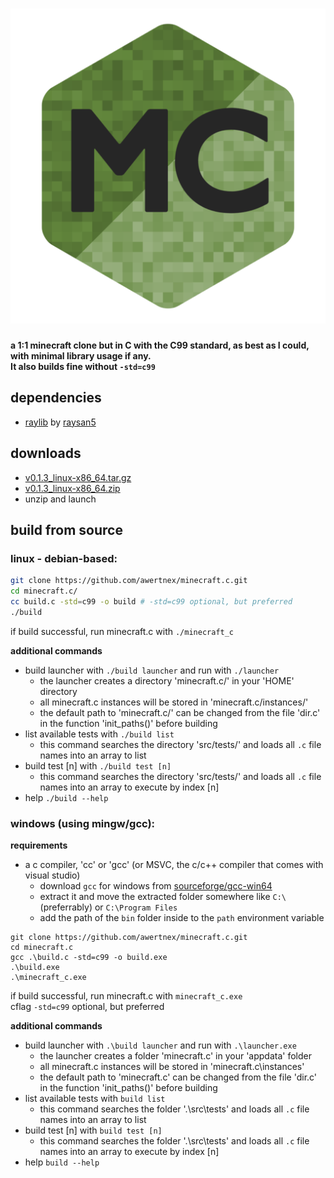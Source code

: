 <h1 align="center">
  <img src="resources/logo/512x512.png" alt="minecraft.c">
</h1>

**a 1:1 minecraft clone but in C with the C99 standard, as best as I could, with minimal library usage if any.\
It also builds fine without `-std=c99`**

## dependencies
- [raylib](https://github.com/raysan5/raylib) by [raysan5](https://github.com/raysan5)


## downloads
- [v0.1.3_linux-x86_64.tar.gz](https://github.com/awertnex/minecraft.c/releases/download/v0.1.3/minecraft_c-v0.1.3_linux-x86_64.tar.gz)
- [v0.1.3_linux-x86_64.zip](https://github.com/awertnex/minecraft.c/releases/download/v0.1.3/minecraft_c-v0.1.3_linux-x86_64.zip)
- unzip and launch


## build from source

### linux - debian-based:
```bash
git clone https://github.com/awertnex/minecraft.c.git
cd minecraft.c/
cc build.c -std=c99 -o build # -std=c99 optional, but preferred
./build
```
if build successful, run minecraft.c with `./minecraft_c`

**additional commands**
- build launcher with `./build launcher` and run with `./launcher`
    - the launcher creates a directory 'minecraft.c/' in your 'HOME' directory
    - all minecraft.c instances will be stored in 'minecraft.c/instances/'
    - the default path to 'minecraft.c/' can be changed from the file 'dir.c' in the function 'init_paths()' before building
- list available tests with `./build list`
    - this command searches the directory 'src/tests/' and loads all `.c` file names into an array to list
- build test [n] with `./build test [n]`
    - this command searches the directory 'src/tests/' and loads all `.c` file names into an array to execute by index [n]
- help `./build --help`


### windows (using mingw/gcc):

**requirements**
- a c compiler, 'cc' or 'gcc' (or MSVC, the c/c++ compiler that comes with visual studio)
    - download `gcc` for windows from [sourceforge/gcc-win64](https://www.sourceforge.net/projects/gcc-win64/)
    - extract it and move the extracted folder somewhere like `C:\` (preferrably) or `C:\Program Files`
    - add the path of the `bin` folder inside to the `path` environment variable

```command
git clone https://github.com/awertnex/minecraft.c.git
cd minecraft.c
gcc .\build.c -std=c99 -o build.exe
.\build.exe
.\minecraft_c.exe
```
if build successful, run minecraft.c with `minecraft_c.exe`\
cflag `-std=c99` optional, but preferred

**additional commands**
- build launcher with `.\build launcher` and run with `.\launcher.exe`
    - the launcher creates a folder 'minecraft.c' in your 'appdata' folder
    - all minecraft.c instances will be stored in 'minecraft.c\instances'
    - the default path to 'minecraft.c' can be changed from the file 'dir.c' in the function 'init_paths()' before building
- list available tests with `build list`
    - this command searches the folder '.\src\tests' and loads all `.c` file names into an array to list
- build test [n] with `build test [n]`
    - this command searches the folder '.\src\tests' and loads all `.c` file names into an array to execute by index [n]
- help `build --help`
